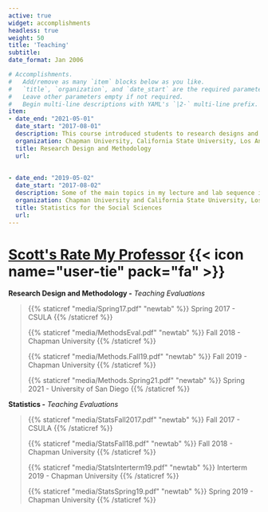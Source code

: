 ```yaml
---
active: true
widget: accomplishments
headless: true
weight: 50
title: 'Teaching'
subtitle:
date_format: Jan 2006

# Accomplishments.
#   Add/remove as many `item` blocks below as you like.
#   `title`, `organization`, and `date_start` are the required parameters.
#   Leave other parameters empty if not required.
#   Begin multi-line descriptions with YAML's `|2-` multi-line prefix.
item:
- date_end: "2021-05-01"
  date_start: "2017-08-01"
  description: This course introduced students to research designs and methods that are used in the scientific field of psychology. Topics included the scientific method, measurement and survey design, reliability and validity, and sampling. This course also included a lab component, focused on guiding students as they formulate hypotheses, choose and implement appropriate research designs, analyze and interpret data, and write research reports.
  organization: Chapman University, California State University, Los Angeles, and University of San Diego
  title: Research Design and Methodology
  url:
  
  
- date_end: "2019-05-02"
  date_start: "2017-08-02"
  description: Some of the main topics in my lecture and lab sequence included -measures of central tendency, analysis of variance, applied multiple regression, data visualization, and the use of statistical software packages (e.g.,SPSS). The underlying logic of my statistics course was to help students formulate questions that data can answer, carry out appropriate statistical tests, and convey a story with data that lay people could understand.
  organization: Chapman University and California State University, Los Angeles
  title: Statistics for the Social Sciences
  url: 
---
```


# [Scott's Rate My Professor](https://www.ratemyprofessors.com/professor/2421138) {{< icon name="user-tie" pack="fa" >}}

**Research Design and Methodology -** *Teaching Evaluations*

> {{% staticref "media/Spring17.pdf" "newtab" %}} Spring 2017 - CSULA {{% /staticref %}}
>
> {{% staticref "media/MethodsEval.pdf" "newtab" %}} Fall 2018 - Chapman University {{% /staticref %}}
>
> {{% staticref "media/Methods.Fall19.pdf" "newtab" %}} Fall 2019 - Chapman University {{% /staticref %}}
>
> {{% staticref "media/Methods.Spring21.pdf" "newtab" %}} Spring 2021 - University of San Diego {{% /staticref %}}

**Statistics -** *Teaching Evaluations*

> {{% staticref "media/StatsFall2017.pdf" "newtab" %}} Fall 2017 - CSULA {{% /staticref %}}
>
> {{% staticref "media/StatsFall18.pdf" "newtab" %}} Fall 2018 - Chapman University {{% /staticref %}}
>
> {{% staticref "media/StatsInterterm19.pdf" "newtab" %}} Interterm 2019 - Chapman University {{% /staticref %}}
>
> {{% staticref "media/StatsSpring19.pdf" "newtab" %}} Spring 2019 - Chapman University {{% /staticref %}}
